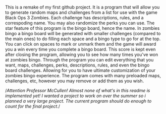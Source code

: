 This is a remake of my first github project. It is a program that will allow you to generate random maps and challenges from a list for use with the game Black Ops 3 Zombies.
Each challenge has descriptions, rules, and a correspoding name. You may also randomize the perks you can use. The star feature of this program is the bingo board, hence the name.
In zombies bingo a bingo board will be generated with smaller challenges (compared to the main ones) to do filling each space and a bingo type to go for at the top. 
You can click on spaces to mark or unmark them and the game will award you a win every time you complete a bingo board. This score is kept even after closing the program,
allowing you to see how many times you've won at zombies bingo. Through the program you can edit everything that you want, maps, challenges, perks, descriptions, rules, and even
the bingo board challenges. Allowing for you to have ultimate customization of your zombies bingo experience. The program comes with many preloaded maps, challenges, etc, however
you may remove or add them as you wish.

/*Attention Professor McCullen! Almost none of what's in this readme is implemented yet! I wanted a project to work on over the summer so i planned a very large project. The current program should do enough to count for the final project.*/